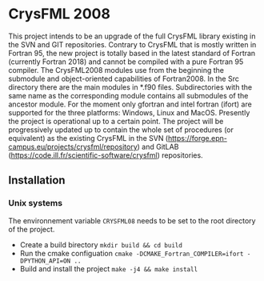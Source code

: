# CrysFML 2008

This project intends to be an upgrade of the full CrysFML library existing in 
the SVN and GIT repositories. Contrary to CrysFML that is mostly written in 
Fortran 95, the new project is totally based in the latest standard of Fortran 
(currently Fortran 2018) and cannot be compiled with a pure Fortran 95 compiler. 
The CrysFML2008 modules use from the beginning the submodule and object-oriented
capabilities of Fortran2008. In the Src directory there are the main modules in 
*.f90 files. Subdirectories with the same name as the corresponding module contains 
all submodules of the ancestor module. For the moment only gfortran and
intel fortran (ifort) are supported for the three platforms: Windows, Linux and 
MacOS. Presently the project is operational up to a certain point. The project will be 
progressively updated up to contain the whole set of procedures (or equivalent) 
as the existing CrysFML in the SVN (https://forge.epn-campus.eu/projects/crysfml/repository) 
and GitLAB (https://code.ill.fr/scientific-software/crysfml) repositories.

## Installation
### Unix systems
The environnement variable `CRYSFML08` needs to be set to the root directory of the project.
- Create a build birectory `mkdir build && cd build`
- Run the cmake configuation `cmake -DCMAKE_Fortran_COMPILER=ifort -DPYTHON_API=ON ..`
- Build and install the project `make -j4 && make install`
